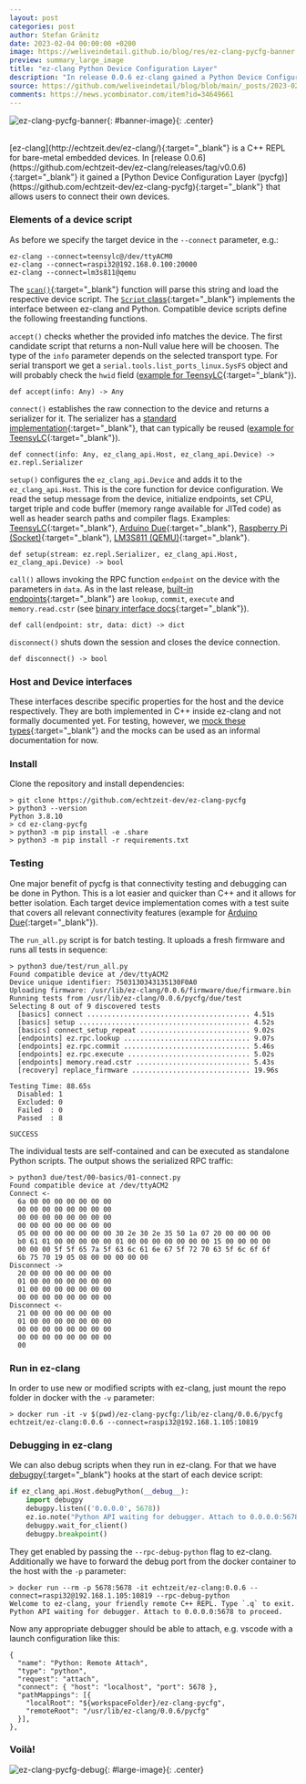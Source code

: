 ```yaml
---
layout: post
categories: post
author: Stefan Gränitz
date: 2023-02-04 00:00:00 +0200
image: https://weliveindetail.github.io/blog/res/ez-clang-pycfg-banner.png
preview: summary_large_image
title: "ez-clang Python Device Configuration Layer"
description: "In release 0.0.6 ez-clang gained a Python Device Configuration Layer that allows users to connect their own devices."
source: https://github.com/weliveindetail/blog/blob/main/_posts/2023-02-04-ez-clang-pycfg.md
comments: https://news.ycombinator.com/item?id=34649661
---
```


<style>
  #banner-image {
    max-width: min(100%, 500px);
  }
  #large-image {
    max-width: min(100%, 800px);
  }
  .center {
    display: block;
    margin: 0 auto;
  }
</style>

![ez-clang-pycfg-banner](https://weliveindetail.github.io/blog/res/ez-clang-pycfg-banner.png){: #banner-image}{: .center}

<br>
[ez-clang](http://echtzeit.dev/ez-clang/){:target="_blank"} is a C++ REPL for bare-metal embedded devices. In [release 0.0.6](https://github.com/echtzeit-dev/ez-clang/releases/tag/v0.0.6){:target="_blank"} it gained a [Python Device Configuration Layer (pycfg)](https://github.com/echtzeit-dev/ez-clang-pycfg){:target="_blank"} that allows users to connect their own devices.

### Elements of a device script

As before we specify the target device in the `--connect` parameter, e.g.:

```
ez-clang --connect=teensylc@/dev/ttyACM0
ez-clang --connect=raspi32@192.168.0.100:20000
ez-clang --connect=lm3s811@qemu
```

The [`scan()`](https://github.com/echtzeit-dev/ez-clang-pycfg/blob/v0.0.6/.share/ez/scan.py#L7){:target="_blank"} function will parse this string and load the respective device script. The [`Script` class](https://github.com/echtzeit-dev/ez-clang-pycfg/blob/v0.0.6/.share/ez/util/script.py#L27){:target="_blank"} implements the interface between ez-clang and Python. Compatible device scripts define the following freestanding functions.

`accept()` checks whether the provided info matches the device. The first candidate script that returns a non-Null value here will be choosen. The type of the `info` parameter depends on the selected transport type. For serial transport we get a `serial.tools.list_ports_linux.SysFS` object and will probably check the `hwid` field ([example for TeensyLC](https://github.com/echtzeit-dev/ez-clang-pycfg/blob/v0.0.6/teensylc/serial.py#L115){:target="_blank"}).
```
def accept(info: Any) -> Any
```
`connect()` establishes the raw connection to the device and returns a serializer for it. The serializer has a [standard implementation](https://github.com/echtzeit-dev/ez-clang-pycfg/blob/v0.0.6/.share/ez/repl/serialize.py){:target="_blank"}, that can typically be reused ([example for TeensyLC](https://github.com/echtzeit-dev/ez-clang-pycfg/blob/v0.0.6/teensylc/serial.py#L122){:target="_blank"}).
```
def connect(info: Any, ez_clang_api.Host, ez_clang_api.Device) -> ez.repl.Serializer
```

`setup()` configures the `ez_clang_api.Device` and adds it to the `ez_clang_api.Host`. This is the core function for device configuration. We read the setup message from the device, initialize endpoints, set CPU, target triple and code buffer (memory range available for JITed code) as well as header search paths and compiler flags. Examples: [TeensyLC](https://github.com/echtzeit-dev/ez-clang-pycfg/blob/v0.0.6/teensylc/serial.py#L134){:target="_blank"}, [Arduino Due](https://github.com/echtzeit-dev/ez-clang-pycfg/blob/v0.0.6/due/serial.py#L84){:target="_blank"}, [Raspberry Pi (Socket)](https://github.com/echtzeit-dev/ez-clang-pycfg/blob/v0.0.6/raspi32/socket.py#L111){:target="_blank"}, [LM3S811 (QEMU)](https://github.com/echtzeit-dev/ez-clang-pycfg/blob/v0.0.6/lm3s811/qemu.py#L95){:target="_blank"}.
```
def setup(stream: ez.repl.Serializer, ez_clang_api.Host, ez_clang_api.Device) -> bool
```

`call()` allows invoking the RPC function `endpoint` on the device with the parameters in `data`. As in the last release, [built-in endpoints](https://github.com/echtzeit-dev/ez-clang-pycfg/blob/v0.0.6/.share/ez/repl/__init__.py#L223-L228){:target="_blank"} are `lookup`, `commit`, `execute` and `memory.read.cstr` (see [binary interface docs](https://github.com/echtzeit-dev/ez-clang/blob/v0.0.5/release/0.0.5/docs/rpc.md){:target="_blank"}).
```
def call(endpoint: str, data: dict) -> dict
```

`disconnect()` shuts down the session and closes the device connection.
```
def disconnect() -> bool
```

### Host and Device interfaces

These interfaces describe specific properties for the host and the device respectively. They are both implemented in C++ inside ez-clang and not formally documented yet. For testing, however, we [mock these types](https://github.com/echtzeit-dev/ez-clang-pycfg/blob/main/.share/ez_clang_api/__init__.py){:target="_blank"} and the mocks can be used as an informal documentation for now.

### Install

Clone the repository and install dependencies:
```
> git clone https://github.com/echtzeit-dev/ez-clang-pycfg
> python3 --version
Python 3.8.10
> cd ez-clang-pycfg
> python3 -m pip install -e .share
> python3 -m pip install -r requirements.txt
```

### Testing

One major benefit of pycfg is that connectivity testing and debugging can be done in Python. This is a lot easier and quicker than C++ and it allows for better isolation. Each target device implementation comes with a test suite that covers all relevant connectivity features (example for [Arduino Due](https://github.com/echtzeit-dev/ez-clang-pycfg/tree/v0.0.6/due/test){:target="_blank"}).

The `run_all.py` script is for batch testing. It uploads a fresh firmware and runs all tests in sequence:
```
> python3 due/test/run_all.py
Found compatible device at /dev/ttyACM2
Device unique identifier: 7503130343135130F0A0
Uploading firmware: /usr/lib/ez-clang/0.0.6/firmware/due/firmware.bin
Running tests from /usr/lib/ez-clang/0.0.6/pycfg/due/test
Selecting 8 out of 9 discovered tests
  [basics] connect ........................................ 4.51s
  [basics] setup .......................................... 4.52s
  [basics] connect_setup_repeat ........................... 9.02s
  [endpoints] ez.rpc.lookup ............................... 9.07s
  [endpoints] ez.rpc.commit ............................... 5.46s
  [endpoints] ez.rpc.execute .............................. 5.02s
  [endpoints] memory.read.cstr ............................ 5.43s
  [recovery] replace_firmware ............................. 19.96s

Testing Time: 88.65s
  Disabled: 1
  Excluded: 0
  Failed  : 0
  Passed  : 8

SUCCESS
```

The individual tests are self-contained and can be executed as standalone Python scripts. The output shows the serialized RPC traffic:
```
> python3 due/test/00-basics/01-connect.py
Found compatible device at /dev/ttyACM2
Connect <-
  6a 00 00 00 00 00 00 00
  00 00 00 00 00 00 00 00
  00 00 00 00 00 00 00 00
  00 00 00 00 00 00 00 00
  05 00 00 00 00 00 00 00 30 2e 30 2e 35 50 1a 07 20 00 00 00 00
  b0 61 01 00 00 00 00 00 01 00 00 00 00 00 00 00 15 00 00 00 00
  00 00 00 5f 5f 65 7a 5f 63 6c 61 6e 67 5f 72 70 63 5f 6c 6f 6f
  6b 75 70 19 05 08 00 00 00 00 00
Disconnect ->
  20 00 00 00 00 00 00 00
  01 00 00 00 00 00 00 00
  01 00 00 00 00 00 00 00
  00 00 00 00 00 00 00 00
Disconnect <-
  21 00 00 00 00 00 00 00
  01 00 00 00 00 00 00 00
  00 00 00 00 00 00 00 00
  00 00 00 00 00 00 00 00
  00
```

### Run in ez-clang

In order to use new or modified scripts with ez-clang, just mount the repo folder in docker with the `-v` parameter:
```
> docker run -it -v $(pwd)/ez-clang-pycfg:/lib/ez-clang/0.0.6/pycfg echtzeit/ez-clang:0.0.6 --connect=raspi32@192.168.1.105:10819
```

### Debugging in ez-clang

We can also debug scripts when they run in ez-clang. For that we have [debugpy](https://github.com/microsoft/debugpy){:target="_blank"} hooks at the start of each device script:
```py
if ez_clang_api.Host.debugPython(__debug__):
    import debugpy
    debugpy.listen(('0.0.0.0', 5678))
    ez.io.note("Python API waiting for debugger. Attach to 0.0.0.0:5678 to proceed.")
    debugpy.wait_for_client()
    debugpy.breakpoint()
```

They get enabled by passing the `--rpc-debug-python` flag to ez-clang. Additionally we have to forward the debug port from the docker container to the host with the `-p` parameter:
```
> docker run --rm -p 5678:5678 -it echtzeit/ez-clang:0.0.6 --connect=raspi32@192.168.1.105:10819 --rpc-debug-python
Welcome to ez-clang, your friendly remote C++ REPL. Type `.q` to exit.
Python API waiting for debugger. Attach to 0.0.0.0:5678 to proceed.
```

Now any appropriate debugger should be able to attach, e.g. vscode with a launch configuration like this:
```
{
  "name": "Python: Remote Attach",
  "type": "python",
  "request": "attach",
  "connect": { "host": "localhost", "port": 5678 },
  "pathMappings": [{
    "localRoot": "${workspaceFolder}/ez-clang-pycfg",
    "remoteRoot": "/usr/lib/ez-clang/0.0.6/pycfg"
  }],
},
```

### Voilà!

![ez-clang-pycfg-debug](https://weliveindetail.github.io/blog/res/ez-clang-pycfg-debug.png){: #large-image}{: .center}

